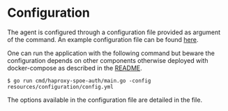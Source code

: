# Configuration

The agent is configured through a configuration file provided as argument of the command.
An example configuration file can be found [here](../resources/configuration/config.yml).

One can run the application with the following command but beware the configuration depends on other components otherwise deployed with docker-compose as described in the [README](../README.md).

    $ go run cmd/haproxy-spoe-auth/main.go -config resources/configuration/config.yml

The options available in the configuration file are detailed in the file.